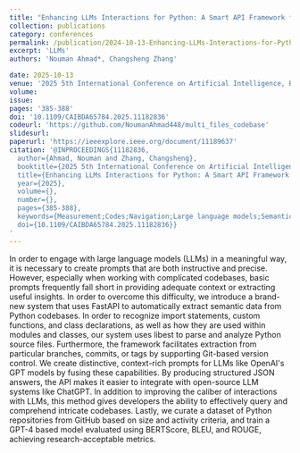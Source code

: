 ```yaml
---
title: "Enhancing LLMs Interactions for Python: A Smart API Framework for Extracting and Utilizing Semantic Code Information"
collection: publications
category: conferences
permalink: /publication/2024-10-13-Enhancing-LLMs-Interactions-for-Python-A-Smart-API-Framework-for-Extracting-and-Utilizing-Semantic-Code-Information.md
excerpt: 'LLMs'
authors: 'Nouman Ahmad*, Changsheng Zhang'

date: 2025-10-13
venue: '2025 5th International Conference on Artificial Intelligence, Big Data and Algorithms (CAIBDA)'
volume:
issue:
pages: '385-388'
doi: '10.1109/CAIBDA65784.2025.11182836'
codeurl: 'https://github.com/NoumanAhmad448/multi_files_codebase'
slidesurl:
paperurl: 'https://ieeexplore.ieee.org/document/11189637'
citation: '@INPROCEEDINGS{11182836,
  author={Ahmad, Nouman and Zhang, Changsheng},
  booktitle={2025 5th International Conference on Artificial Intelligence, Big Data and Algorithms (CAIBDA)}, 
  title={Enhancing LLMs Interactions for Python: A Smart API Framework for Extracting and Utilizing Semantic Code Information}, 
  year={2025},
  volume={},
  number={},
  pages={385-388},
  keywords={Measurement;Codes;Navigation;Large language models;Semantics;Manuals;Metadata;Data mining;Prompt engineering;Software development management;Prompt Engineering;Semantic Code Analysis;LLM Interactions},
  doi={10.1109/CAIBDA65784.2025.11182836}}
'
---
```


In order to engage with large language models (LLMs) in a meaningful way, it is necessary to create prompts that are both instructive and precise. However, especially when working with complicated codebases, basic prompts frequently fall short in providing adequate context or extracting useful insights. In order to overcome this difficulty, we introduce a brand-new system that uses FastAPI to automatically extract semantic data from Python codebases. In order to recognize import statements, custom functions, and class declarations, as well as how they are used within modules and classes, our system uses libest to parse and analyze Python source files. Furthermore, the framework facilitates extraction from particular branches, commits, or tags by supporting Git-based version control. We create distinctive, context-rich prompts for LLMs like OpenAI's GPT models by fusing these capabilities. By producing structured JSON answers, the API makes it easier to integrate with open-source LLM systems like ChatGPT. In addition to improving the caliber of interactions with LLMs, this method gives developers the ability to effectively query and comprehend intricate codebases. Lastly, we curate a dataset of Python repositories from GitHub based on size and activity criteria, and train a GPT-4 based model evaluated using BERTScore, BLEU, and ROUGE, achieving research-acceptable metrics.


